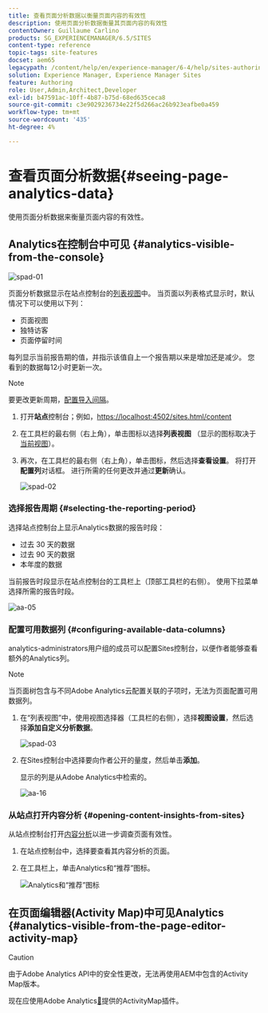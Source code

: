 ```yaml
---
title: 查看页面分析数据以衡量页面内容的有效性
description: 使用页面分析数据衡量其页面内容的有效性
contentOwner: Guillaume Carlino
products: SG_EXPERIENCEMANAGER/6.5/SITES
content-type: reference
topic-tags: site-features
docset: aem65
legacypath: /content/help/en/experience-manager/6-4/help/sites-authoring/pa-using.html
solution: Experience Manager, Experience Manager Sites
feature: Authoring
role: User,Admin,Architect,Developer
exl-id: b47591ac-10ff-4b87-b75d-68ed635ceca8
source-git-commit: c3e9029236734e22f5d266ac26b923eafbe0a459
workflow-type: tm+mt
source-wordcount: '435'
ht-degree: 4%

---
```


# 查看页面分析数据{#seeing-page-analytics-data}

使用页面分析数据来衡量页面内容的有效性。

## Analytics在控制台中可见 {#analytics-visible-from-the-console}

![spad-01](assets/spad-01.png)

页面分析数据显示在站点控制台的[列表视图](/help/sites-authoring/basic-handling.md#list-view)中。 当页面以列表格式显示时，默认情况下可以使用以下列：

* 页面视图
* 独特访客
* 页面停留时间

每列显示当前报告期的值，并指示该值自上一个报告期以来是增加还是减少。 您看到的数据每12小时更新一次。

>[!NOTE]
>
>要更改更新周期，[配置导入间隔](/help/sites-administering/adobeanalytics-connect.md#configuring-the-import-interval)。

1. 打开&#x200B;**站点**&#x200B;控制台；例如，[https://localhost:4502/sites.html/content](https://localhost:4502/sites.html/content)
1. 在工具栏的最右侧（右上角），单击图标以选择&#x200B;**列表视图** （显示的图标取决于[当前视图](/help/sites-authoring/basic-handling.md#viewing-and-selecting-resources)）。

1. 再次，在工具栏的最右侧（右上角），单击图标，然后选择&#x200B;**查看设置**。 将打开&#x200B;**配置列**&#x200B;对话框。 进行所需的任何更改并通过&#x200B;**更新**&#x200B;确认。

   ![spad-02](assets/spad-02.png)

### 选择报告周期 {#selecting-the-reporting-period}

选择站点控制台上显示Analytics数据的报告时段：

* 过去 30 天的数据
* 过去 90 天的数据
* 本年度的数据

当前报告时段显示在站点控制台的工具栏上（顶部工具栏的右侧）。 使用下拉菜单选择所需的报告时段。

![aa-05](assets/aa-05.png)

### 配置可用数据列 {#configuring-available-data-columns}

analytics-administrators用户组的成员可以配置Sites控制台，以便作者能够查看额外的Analytics列。

>[!NOTE]
>
>当页面树包含与不同Adobe Analytics云配置关联的子项时，无法为页面配置可用数据列。

1. 在“列表视图”中，使用视图选择器（工具栏的右侧），选择&#x200B;**视图设置**，然后选择&#x200B;**添加自定义分析数据**。

   ![spad-03](assets/spad-03.png)

1. 在Sites控制台中选择要向作者公开的量度，然后单击&#x200B;**添加**。

   显示的列是从Adobe Analytics中检索的。

   ![aa-16](assets/aa-16.png)

### 从站点打开内容分析 {#opening-content-insights-from-sites}

从站点控制台打开[内容分析](/help/sites-authoring/content-insights.md)以进一步调查页面有效性。

1. 在站点控制台中，选择要查看其内容分析的页面。
1. 在工具栏上，单击Analytics和“推荐”图标。

   ![Analytics和“推荐”图标](do-not-localize/chlimage_1-14.png)

## 在页面编辑器(Activity Map)中可见Analytics {#analytics-visible-from-the-page-editor-activity-map}

>[!CAUTION]
>
>由于Adobe Analytics API中的安全性更改，无法再使用AEM中包含的Activity Map版本。
>
>现在应使用Adobe Analytics[&#128279;](https://experienceleague.adobe.com/docs/analytics/analyze/activity-map/getting-started/get-started-users/activitymap-install.html)提供的ActivityMap插件。
